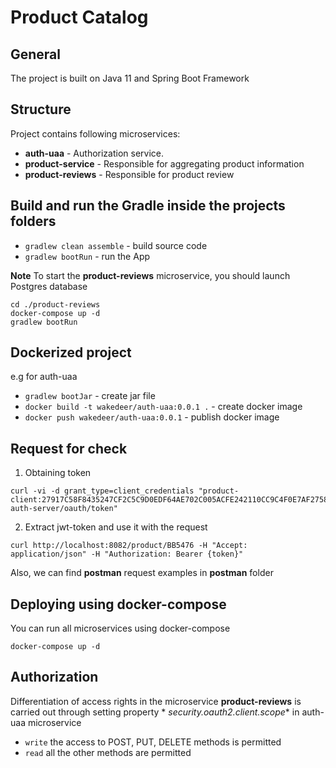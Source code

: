 # **Product Catalog**

## General

The project is built on Java 11 and Spring Boot Framework

## Structure

Project contains following microservices:

- **auth-uaa** - Authorization service.
- **product-service** - Responsible for aggregating product information
- **product-reviews** - Responsible for product review

## Build and run the Gradle inside the projects folders

- ``gradlew clean assemble`` - build source code
- ``gradlew bootRun`` - run the App

**Note**
To start the **product-reviews** microservice, you should launch Postgres database

```
cd ./product-reviews
docker-compose up -d
gradlew bootRun
```

## Dockerized project

e.g for auth-uaa

- ``gradlew bootJar`` - create jar file
- ``docker build -t wakedeer/auth-uaa:0.0.1 .`` - create docker image
- ``docker push wakedeer/auth-uaa:0.0.1`` - publish docker image

## Request for check

1. Obtaining token

```
curl -vi -d grant_type=client_credentials "product-client:27917C58F8435247CF2C5C9D0EDF64AE702C005ACFE242110CC9C4F0E7AF2758@localhost:8081/sso-auth-server/oauth/token"
```

2. Extract jwt-token and use it with the request

```
curl http://localhost:8082/product/BB5476 -H "Accept: application/json" -H "Authorization: Bearer {token}"
```

Also, we can find **postman** request examples in **postman** folder

## Deploying using docker-compose

You can run all microservices using docker-compose

```
docker-compose up -d
```

## Authorization

Differentiation of access rights in the microservice **product-reviews** is carried out through setting property *
*security.oauth2.client.scope** in auth-uaa microservice

- ``write`` the access to POST, PUT, DELETE methods is permitted
- ``read`` all the other methods are permitted

